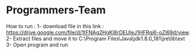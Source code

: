 # Programmers-Team
How to run :
1- download file in this link : https://drive.google.com/file/d/1tFNAg2HgKl8rDEUIeJ1HFRgj6-oZl69d/view.   
2- Extract files and move it to C:\Program Files\Java\jdk1.8.0_181\jre\lib\ext
3- Open program and run 
